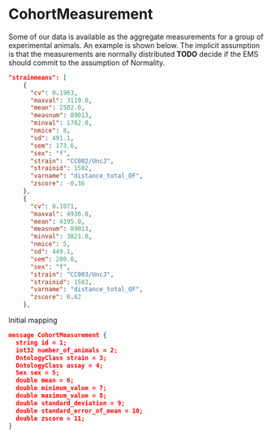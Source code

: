 # CohortMeasurement


Some of our data is available as the aggregate measurements for a group of experimental animals.
An example is shown below. The implicit assumption is that the measurements are normally distributed **TODO** decide if
the EMS should commit to the assumption of Normality.






``` json
"strainmeans": [
    {
      "cv": 0.1963,
      "maxval": 3119.0,
      "mean": 2502.0,
      "measnum": 89013,
      "minval": 1782.0,
      "nmice": 8,
      "sd": 491.1,
      "sem": 173.6,
      "sex": "f",
      "strain": "CC002/UncJ",
      "strainid": 1502,
      "varname": "distance_total_OF",
      "zscore": -0.36
    },
    {
      "cv": 0.1071,
      "maxval": 4936.0,
      "mean": 4195.0,
      "measnum": 89013,
      "minval": 3821.0,
      "nmice": 5,
      "sd": 449.1,
      "sem": 200.8,
      "sex": "f",
      "strain": "CC003/UncJ",
      "strainid": 1503,
      "varname": "distance_total_OF",
      "zscore": 0.62
    },
```


Initial mapping

``` json
message CohortMeasurement {
  string id = 1;
  int32 number_of_animals = 2;
  OntologyClass strain = 3;
  OntologyClass assay = 4;
  Sex sex = 5;
  double mean = 6;
  double minimum_value = 7;
  double maximum_value = 8;
  double standard_deviation = 9;
  double standard_error_of_mean = 10;
  double zscore = 11;
}
```